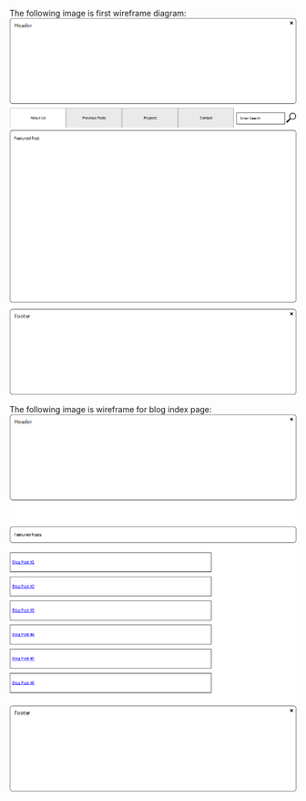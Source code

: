 The following image is first wireframe diagram:
![alt text](imgs/wireframe-index.png "Wireframe #1")

The following image is wireframe for blog index page:
![alt text](imgs/wireframe-blog-index.png "Blog index Wireframe #1")
